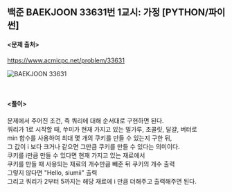 ## 백준 BAEKJOON 33631번 1교시: 가정 [PYTHON/파이썬]

#### <문제 출처><br>
https://www.acmicpc.net/problem/33631

![BAEKJOON 33631](https://img1.daumcdn.net/thumb/R1280x0/?scode=mtistory2&fname=https%3A%2F%2Fblog.kakaocdn.net%2Fdn%2FBO9J0%2FbtsNdT0UsPd%2Ftq1ItDfEdonT4VUtwhWmwK%2Fimg.png)


<br>

#### <풀이><br>

문제에서 주어진 조건, 즉 쿼리에 대해 순서대로 구현하면 된다.  
쿼리가 1로 시작할 때, 쑤미가 현재 가지고 있는 밀가루, 초콜릿, 달걀, 버터로  
min 함수를 사용하여 최대 몇 개의 쿠키를 만들 수 있는지 구한 뒤,  
그 값이 i 보다 크거나 같으면 그만큼 쿠키를 만들 수 있다는 의미이다.  
쿠키를 i만큼 만들 수 있다면 현재 가지고 있는 재료에서  
쿠키를 만들 때 사용되는 재료의 개수만큼 빼준 뒤 쿠키의 개수 출력  
그렇지 않다면 "Hello, siumii" 출력  
그리고 쿼리가 2부터 5까지는 해당 재료에 i 만큼 더해주고 출력해주면 된다.  
